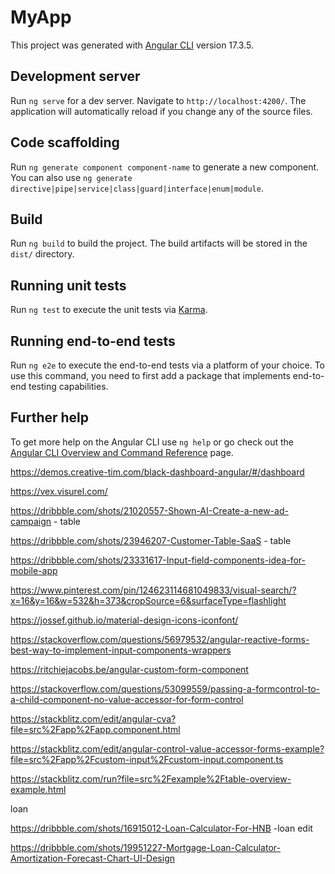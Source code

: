 # MyApp

This project was generated with [Angular CLI](https://github.com/angular/angular-cli) version 17.3.5.

## Development server

Run `ng serve` for a dev server. Navigate to `http://localhost:4200/`. The application will automatically reload if you change any of the source files.

## Code scaffolding

Run `ng generate component component-name` to generate a new component. You can also use `ng generate directive|pipe|service|class|guard|interface|enum|module`.

## Build

Run `ng build` to build the project. The build artifacts will be stored in the `dist/` directory.

## Running unit tests

Run `ng test` to execute the unit tests via [Karma](https://karma-runner.github.io).

## Running end-to-end tests

Run `ng e2e` to execute the end-to-end tests via a platform of your choice. To use this command, you need to first add a package that implements end-to-end testing capabilities.

## Further help

To get more help on the Angular CLI use `ng help` or go check out the [Angular CLI Overview and Command Reference](https://angular.io/cli) page.


https://demos.creative-tim.com/black-dashboard-angular/#/dashboard

https://vex.visurel.com/

https://dribbble.com/shots/21020557-Shown-AI-Create-a-new-ad-campaign  - table

https://dribbble.com/shots/23946207-Customer-Table-SaaS  - table

https://dribbble.com/shots/23331617-Input-field-components-idea-for-mobile-app

https://www.pinterest.com/pin/124623114681049833/visual-search/?x=16&y=16&w=532&h=373&cropSource=6&surfaceType=flashlight

https://jossef.github.io/material-design-icons-iconfont/

https://stackoverflow.com/questions/56979532/angular-reactive-forms-best-way-to-implement-input-components-wrappers 

https://ritchiejacobs.be/angular-custom-form-component

https://stackoverflow.com/questions/53099559/passing-a-formcontrol-to-a-child-component-no-value-accessor-for-form-control


https://stackblitz.com/edit/angular-cva?file=src%2Fapp%2Fapp.component.html

https://stackblitz.com/edit/angular-control-value-accessor-forms-example?file=src%2Fapp%2Fcustom-input%2Fcustom-input.component.ts

https://stackblitz.com/run?file=src%2Fexample%2Ftable-overview-example.html


loan

https://dribbble.com/shots/16915012-Loan-Calculator-For-HNB -loan edit

https://dribbble.com/shots/19951227-Mortgage-Loan-Calculator-Amortization-Forecast-Chart-UI-Design